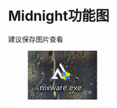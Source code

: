 # Midnight功能图

建议保存图片查看

<figure><img src="../../../.gitbook/assets/image (2).png" alt=""><figcaption></figcaption></figure>
